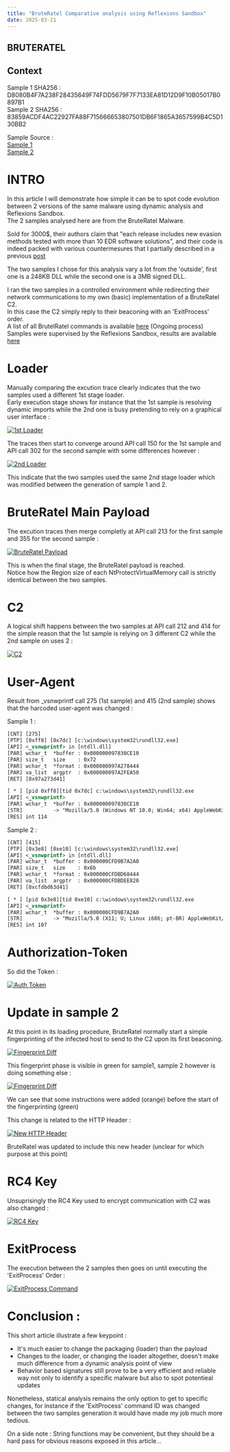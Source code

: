 ```yaml
---
title: "BruteRatel Comparative analysis using Reflexions Sandbox"
date: 2025-03-21 
---
```


<link rel="stylesheet" href="/css/main.css">

## BRUTERATEL  

## Context  

Sample 1 SHA256 : D8080B4F7A238F28435649F74FDD5679F7F7133EA81D12D9F10B05017B0897B1  
Sample 2 SHA256 : 83859ACDF4AC22927FA88F715666653807501DB6F1865A3657599B4C5D130BB2  

Sample Source :  
[Sample 1](https://bazaar.abuse.ch/sample/d8080b4f7a238f28435649f74fdd5679f7f7133ea81d12d9f10b05017b0897b1/)   
[Sample 2](https://bazaar.abuse.ch/sample/83859acdf4ac22927fa88f715666653807501db6f1865a3657599b4c5d130bb2/)   



# INTRO  

In this article I will demonstrate how simple it can be to spot code evolution between 2 versions of the same malware using dynamic analysis and Reflexions Sandbox.  
The 2 samples analysed here are from the BruteRatel Malware.  

Sold for 3000$, their authors claim that "each release includes new evasion methods tested with more than 10 EDR software solutions", and their code is indeed packed with various countermesures that I partially described in a previous [post](https://cedricg-mirror.github.io/2025/02/04/BazaarLoader.html)   

The two samples I chose for this analysis vary a lot from the 'outside', first one is a 248KB DLL while the second one is a 3MB signed DLL.  

I ran the two samples in a controlled environment while redirecting their network communications to my own (basic) implementation of a BruteRatel C2.  
In this case the C2 simply reply to their beaconing with an 'ExitProcess' order.  
A list of all BrutelRatel commands is available [here](https://cedricg-mirror.github.io/2025/03/17/BruteRatel.html) (Ongoing process)  
Samples were supervised by the Reflexions Sandbox, results are available [here](https://github.com/cedricg-mirror/reflexions/tree/main/CyberCrime/BRUTERATEL)   

# Loader  

Manually comparing the excution trace clearly indicates that the two samples used a different 1st stage loader.  
Early execution stage shows for instance that the 1st sample is resolving dynamic imports while the 2nd one is busy pretending to rely on a graphical user interface :  

<p><a href="https://cedricg-mirror.github.io/docs/assets/images/BRUTERATEL_DIFF/loader1.jpg">
<img src="/docs/assets/images/BRUTERATEL_DIFF/loader1.jpg" alt="1st Loader">
</a></p>


The traces then start to converge around API call 150 for the 1st sample and API call 302 for the second sample with some differences however :  

<p><a href="https://cedricg-mirror.github.io/docs/assets/images/BRUTERATEL_DIFF/diff_loader2.jpg">
<img src="/docs/assets/images/BRUTERATEL_DIFF/diff_loader2.jpg" alt="2nd Loader">
</a></p>

This indicate that the two samples used the same 2nd stage loader which was modified between the generation of sample 1 and 2.  

# BruteRatel Main Payload  

The excution traces then merge completly at API call 213 for the first sample and 355 for the second sample :  

<p><a href="https://cedricg-mirror.github.io/docs/assets/images/BRUTERATEL_DIFF/bruteratel_start.jpg">
<img src="/docs/assets/images/BRUTERATEL_DIFF/bruteratel_start.jpg" alt="BruteRatel Payload">
</a></p>

This is when the final stage, the BruteRatel payload is reached.  
Notice how the Region size of each NtProtectVirtualMemory call is strictly identical between the two samples.  

# C2  

A logical shift happens between the two samples at API call 212 and 414 for the simple reason that the 1st sample is relying on 3 different C2 while the 2nd sample on uses 2 :  

<p><a href="https://cedricg-mirror.github.io/docs/assets/images/BRUTERATEL_DIFF/C2.jpg">
<img src="/docs/assets/images/BRUTERATEL_DIFF/C2.jpg" alt="C2">
</a></p> 

# User-Agent  

Result from _vsnwprintf call 275 (1st sample) and 415 (2nd sample) shows that the harcoded user-agent was changed : 

Sample 1 :  
```html
[CNT] [275]
[PTP] [0xff8] [0x7dc] [c:\windows\system32\rundll32.exe]
[API] <_vsnwprintf> in [ntdll.dll] 
[PAR] wchar_t  *buffer : 0x000000097830CE10
[PAR] size_t   size    : 0x72
[PAR] wchar_t  *format : 0x000000097A278444
[PAR] va_list  argptr  : 0x000000097A2FEA50
[RET] [0x97a273d41]

[ * ] [pid 0xff8][tid 0x7dc] c:\windows\system32\rundll32.exe
[API] <_vsnwprintf>
[PAR] wchar_t  *buffer : 0x000000097830CE10
[STR]          -> "Mozilla/5.0 (Windows NT 10.0; Win64; x64) AppleWebKit/537.36 (KHTML, like Gecko) Chrome/90.0.4430.93 Safari/537.36"
[RES] int 114
```

Sample 2 :  
```html
[CNT] [415]
[PTP] [0x3e8] [0xe10] [c:\windows\system32\rundll32.exe]
[API] <_vsnwprintf> in [ntdll.dll] 
[PAR] wchar_t  *buffer : 0x000000CFD9B7A2A0
[PAR] size_t   size    : 0x6b
[PAR] wchar_t  *format : 0x000000CFDBD68444
[PAR] va_list  argptr  : 0x000000CFDBDEE820
[RET] [0xcfdbd63d41]

[ * ] [pid 0x3e8][tid 0xe10] c:\windows\system32\rundll32.exe
[API] <_vsnwprintf>
[PAR] wchar_t  *buffer : 0x000000CFD9B7A2A0
[STR]          -> "Mozilla/5.0 (X11; U; Linux i686; pt-BR) AppleWebKit/533.3 (KHTML, like Gecko) Navscape/Pre-0.2 Safari/533.3"
[RES] int 107
```

# Authorization-Token  

So did the Token :  

<p><a href="https://cedricg-mirror.github.io/docs/assets/images/BRUTERATEL_DIFF/Auth.jpg">
<img src="/docs/assets/images/BRUTERATEL_DIFF/Auth.jpg" alt="Auth Token">
</a></p> 

# Update in sample 2  

At this point in its loading procedure, BruteRatel normally start a simple fingerprinting of the infected host to send to the C2 upon its first beaconing.  

<p><a href="https://cedricg-mirror.github.io/docs/assets/images/BRUTERATEL_DIFF/fingerprint.jpg">
<img src="/docs/assets/images/BRUTERATEL_DIFF/fingerprint.jpg" alt="Fingerprint Diff">
</a></p> 

This fingerprint phase is visible in green for sample1, sample 2 however is doing something else :  

<p><a href="https://cedricg-mirror.github.io/docs/assets/images/BRUTERATEL_DIFF/sample2_fingerprint.jpg">
<img src="/docs/assets/images/BRUTERATEL_DIFF/sample2_fingerprint.jpg" alt="Fingerprint Diff">
</a></p> 

We can see that some instructions were added (orange) before the start of the fingerprinting (green)  

This change is related to the HTTP Header :  

<p><a href="https://cedricg-mirror.github.io/docs/assets/images/BRUTERATEL_DIFF/new_header.jpg">
<img src="/docs/assets/images/BRUTERATEL_DIFF/new_header.jpg" alt="New HTTP Header">
</a></p> 

BruteRatel was updated to include this new header (unclear for which purpose at this point)  

# RC4 Key  

Unsuprisingly the RC4 Key used to encrypt communication with C2 was also changed :  

<p><a href="https://cedricg-mirror.github.io/docs/assets/images/BRUTERATEL_DIFF/Rc4.jpg">
<img src="/docs/assets/images/BRUTERATEL_DIFF/Rc4.jpg" alt="RC4 Key">
</a></p> 

# ExitProcess  

The execution between the 2 samples then goes on until executing the 'ExitProcess' Order :  

<p><a href="https://cedricg-mirror.github.io/docs/assets/images/BRUTERATEL_DIFF/exit.jpg">
<img src="/docs/assets/images/BRUTERATEL_DIFF/exit.jpg" alt="ExitProcess Command">
</a></p> 

# Conclusion :  

This short article illustrate a few keypoint :  

- It's much easier to change the packaging (loader) than the payload
- Changes to the loader, or changing the loader altogether, doesn't make much difference from a dynamic analysis point of view
- Behavior based signatures still prove to be a very efficient and reliable way not only to identify a specific malware but also to spot potentieal updates

Nonetheless, statical analysis remains the only option to get to specific changes, for instance if the 'ExitProcess' command ID was changed between the two samples generation it would have made my job much more tedious.  

On a side note : String functions may be convenient, but they should be a hard pass for obvious reasons exposed in this article...  
